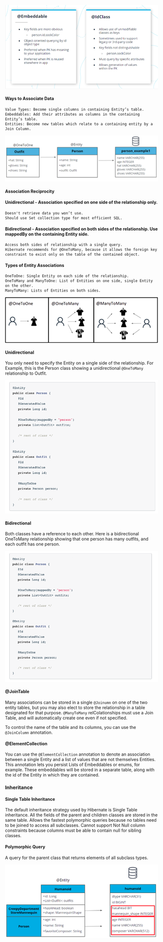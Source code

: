 ![Alt text](data/@Embeddable@IdClass.png?raw=true "Comparison of @Embeddable and @IdClass Composite Keys")

#### Ways to Associate Data

    Value Types: Become single columns in containing Entity’s table.
    Embeddables: Add their attributes as columns in the containing Entity’s table.
    Entities: Become new tables which relate to a containing entity by a Join Column.

![Alt text](data/OnetoOne.png?raw=true "OneToOne Data Contained in Parent Table")

#### Association Reciprocity

#### Unidirectional - Association specified on one side of the relationship only.

    Doesn't retrieve data you won’t use.
    Should use Set collection type for most efficient SQL.

#### Bidirectional - Association specified on both sides of the relationship. Use mappedBy on the containing Entity side.

    Access both sides of relationship with a single query.
    Hibernate recommends for @OneToMany, because it allows the foreign key constraint to exist only on the table of the contained object.

#### Types of Entity Associations

    OneToOne: Single Entity on each side of the relationship.
    OneToMany and ManyToOne: List of Entities on one side, single Entity on the other.
    ManyToMany: Lists of Entities on both sides.

![Alt text](data/AssociationTypes.png?raw=true "Association Types")

#### Unidirectional

You only need to specify the Entity on a single side of the relationship. For Example, this is the Person class showing a unidirectional ```@OneToMany``` relationship to Outfit.

![Alt text](data/OnetoMany.png?raw=true "Directional")

#### Bidirectional

Both classes have a reference to each other. Here is a bidirectional OneToMany relationship showing that one person has many outfits, and each outfit has one person.

![Alt text](data/Bidirectional.png?raw=true "Bidirectional")

#### @JoinTable

Many associations can be stored in a single ```@Joinumn``` on one of the two entity tables, but you may also elect to 
store the relationship in a table designated for that purpose. ```@ManyToMany``` relColationships must use a Join Table, 
and will automatically create one even if not specified.

To control the name of the table and its columns, you can use the ```@JoinColumn``` annotation.

#### @ElementCollection

You can use the ```@ElementCollection``` annotation to denote an association between a single Entity and a list of values 
that are not themselves Entities. This annotation lets you persist Lists of Embeddables or enums, for example. 
These embeddables will be stored in a separate table, along with the id of the Entity in which they are contained. 

### Inheritance

#### Single Table Inheritance

The default inheritance strategy used by Hibernate is Single Table inheritance. All the fields of the parent and children 
classes are stored in the same table. Allows the fastest polymorphic queries because no tables need to be joined to access 
all subclasses. Cannot support Not Null column constraints because columns must be able to contain null for sibling classes.

#### Polymorphic Query

A query for the parent class that returns elements of all subclass types.

![Alt text](data/SingleTableInheritance.png?raw=true "Single Table Inheritance")